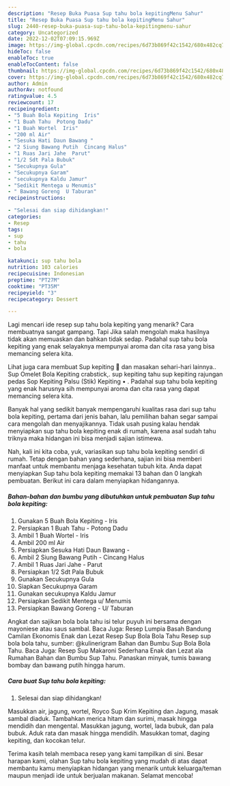 ```yaml
---
description: "Resep Buka Puasa Sup tahu bola kepitingMenu Sahur"
title: "Resep Buka Puasa Sup tahu bola kepitingMenu Sahur"
slug: 2440-resep-buka-puasa-sup-tahu-bola-kepitingmenu-sahur
category: Uncategorized
date: 2022-12-02T07:09:15.969Z
image: https://img-global.cpcdn.com/recipes/6d73b869f42c1542/680x482cq70/sup-tahu-bola-kepiting-foto-resep-utama.jpg
hideToc: false
enableToc: true
enableTocContent: false
thumbnail: https://img-global.cpcdn.com/recipes/6d73b869f42c1542/680x482cq70/sup-tahu-bola-kepiting-foto-resep-utama.jpg
cover: https://img-global.cpcdn.com/recipes/6d73b869f42c1542/680x482cq70/sup-tahu-bola-kepiting-foto-resep-utama.jpg
author: Admin
authorAv: notfound
ratingvalue: 4.5
reviewcount: 17
recipeingredient:
- "5 Buah Bola Kepiting  Iris"
- "1 Buah Tahu  Potong Dadu"
- "1 Buah Wortel  Iris"
- "200 ml Air"
- "Sesuka Hati Daun Bawang "
- "2 Siung Bawang Putih  Cincang Halus"
- "1 Ruas Jari Jahe  Parut"
- "1/2 Sdt Pala Bubuk"
- "Secukupnya Gula"
- "Secukupnya Garam"
- "secukupnya Kaldu Jamur"
- "Sedikit Mentega u Menumis"
- " Bawang Goreng  U Taburan"
recipeinstructions:

- "Selesai dan siap dihidangkan!"
categories:
- Resep
tags:
- sup
- tahu
- bola

katakunci: sup tahu bola 
nutrition: 103 calories
recipecuisine: Indonesian
preptime: "PT27M"
cooktime: "PT35M"
recipeyield: "3"
recipecategory: Dessert

---
```



Lagi mencari ide resep sup tahu bola kepiting yang menarik? Cara membuatnya sangat gampang. Tapi Jika salah mengolah maka hasilnya tidak akan memuaskan dan bahkan tidak sedap. Padahal sup tahu bola kepiting yang enak selayaknya mempunyai aroma dan cita rasa yang bisa memancing selera kita.


Lihat juga cara membuat Sup kepiting 🦀 dan masakan sehari-hari lainnya.. Sup Omelet Bola Kepiting crabstick,. sup kepiting tahu sup kepiting rajungan pedas Sop Kepiting Palsu (Stik) Kepiting • . Padahal sup tahu bola kepiting yang enak harusnya sih mempunyai aroma dan cita rasa yang dapat memancing selera kita.

Banyak hal yang sedikit banyak mempengaruhi kualitas rasa dari sup tahu bola kepiting, pertama dari jenis bahan, lalu pemilihan bahan segar sampai cara mengolah dan menyajikannya. Tidak usah pusing kalau hendak menyiapkan sup tahu bola kepiting enak di rumah, karena asal sudah tahu triknya maka hidangan ini bisa menjadi sajian istimewa.


Nah, kali ini kita coba, yuk, variasikan sup tahu bola kepiting sendiri di rumah. Tetap dengan bahan yang sederhana, sajian ini bisa memberi manfaat untuk membantu menjaga kesehatan tubuh kita. Anda dapat menyiapkan Sup tahu bola kepiting memakai 13 bahan dan 0 langkah pembuatan. Berikut ini cara dalam menyiapkan hidangannya.

<!--inarticleads1-->

##### Bahan-bahan dan bumbu yang dibutuhkan untuk pembuatan Sup tahu bola kepiting:

1. Gunakan 5 Buah Bola Kepiting - Iris
1. Persiapkan 1 Buah Tahu - Potong Dadu
1. Ambil 1 Buah Wortel - Iris
1. Ambil 200 ml Air
1. Persiapkan Sesuka Hati Daun Bawang -
1. Ambil 2 Siung Bawang Putih - Cincang Halus
1. Ambil 1 Ruas Jari Jahe - Parut
1. Persiapkan 1/2 Sdt Pala Bubuk
1. Gunakan Secukupnya Gula
1. Siapkan Secukupnya Garam
1. Gunakan secukupnya Kaldu Jamur
1. Persiapkan Sedikit Mentega u/ Menumis
1. Persiapkan  Bawang Goreng - U/ Taburan


Angkat dan sajikan bola bola tahu isi telur puyuh ini bersama dengan mayoniese atau saus sambal. Baca Juga: Resep Lumpia Basah Bandung Camilan Ekonomis Enak dan Lezat Resep Sup Bola Bola Tahu Resep sup bola bola tahu, sumber: @kulinerigram Bahan dan Bumbu Sup Bola Bola Tahu. Baca Juga: Resep Sup Makaroni Sederhana Enak dan Lezat ala Rumahan Bahan dan Bumbu Sup Tahu. Panaskan minyak, tumis bawang bombay dan bawang putih hingga harum. 

<!--inarticleads2-->

##### Cara buat Sup tahu bola kepiting:


1. Selesai dan siap dihidangkan!

Masukkan air, jagung, wortel, Royco Sup Krim Kepiting dan Jagung, masak sambal diaduk. Tambahkan merica hitam dan surimi, masak hingga mendidih dan mengental. Masukkan jagung, wortel, lada bubuk, dan pala bubuk. Aduk rata dan masak hingga mendidih. Masukkan tomat, daging kepiting, dan kocokan telur. 

Terima kasih telah membaca resep yang kami tampilkan di sini. Besar harapan kami, olahan Sup tahu bola kepiting yang mudah di atas dapat membantu kamu menyiapkan hidangan yang menarik untuk keluarga/teman maupun menjadi ide untuk berjualan makanan. Selamat mencoba!
